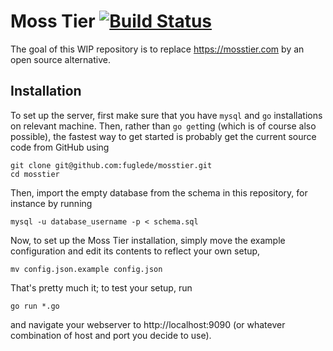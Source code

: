 Moss Tier [![Build Status](https://travis-ci.org/fuglede/mosstier.svg?branch=master)](https://travis-ci.org/fuglede/mosstier)
=========

The goal of this WIP repository is to replace https://mosstier.com by an open source alternative.


Installation
------------

To set up the server, first make sure that you have `mysql` and `go` installations on relevant machine. Then, rather than `go get`ting (which is of course also possible), the fastest way to get started is probably get the current source code from GitHub using

    git clone git@github.com:fuglede/mosstier.git
    cd mosstier

Then, import the empty database from the schema in this repository, for instance by running

    mysql -u database_username -p < schema.sql

Now, to set up the Moss Tier installation, simply move the example configuration and edit its contents to reflect your own setup,

    mv config.json.example config.json

That's pretty much it; to test your setup, run

    go run *.go

and navigate your webserver to http://localhost:9090 (or whatever combination of host and port you decide to use).
